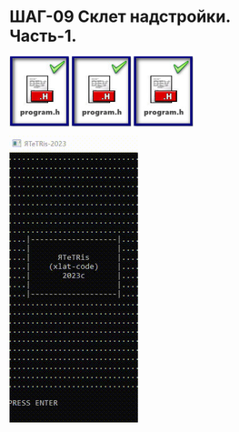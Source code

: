 # ШАГ-09 Склет надстройки. Часть-1.
 
 ![Screenshot in game 1](./control/9-1.jpg) 
 ![Screenshot in game 1](./control/9-1.jpg)
 ![Screenshot in game 1](./control/9-1.jpg)
 
 ![Screenshot in game 1](./9.gif)
 